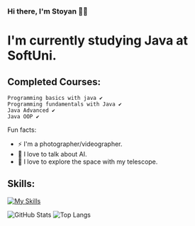 ### Hi there, I'm Stoyan 🧑‍💻


# I'm currently studying Java at SoftUni.

## Completed Courses:
```
Programming basics with java ✔
Programming fundamentals with Java ✔
Java Advanced ✔
Java OOP ✔

```


  Fun facts:
 - ⚡  I'm a photographer/videographer.
 - 🤖  I love to talk about AI.
 - 🔭  I love to explore the space with my telescope.
 
 
 
  ## Skills: 
[![My Skills](https://skillicons.dev/icons?i=java,idea,mysql,regex,vscode)](https://skillicons.dev)
 
![GitHub Stats](https://github-readme-stats.vercel.app/api?username=StoyanMihaylov99&theme=radical)
![Top Langs](https://github-readme-stats.vercel.app/api/top-langs/?username=StoyanMihaylov99&theme=radical)

 
 

